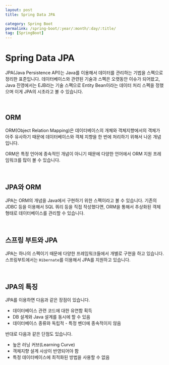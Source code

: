 ```yaml
---
layout: post
title: Spring Data JPA

category: Spring Boot
permalink: /spring-boot/:year/:month/:day/:title/
tag: [SpringBoot]
---
```

# Spring Data JPA

JPA(Java Persistence API)는 Java를 이용해서 데이터를 관리하는 기법을 스펙으로 정리한 표준입니다.
데이터베이스와 관련된 기술과 스펙은 오랫동안 이슈가 되어왔고, Java 진영에서는 EJB라는 기술 스펙으로
Entity Bean이라는 데이터 처리 스펙을 정했으며 이게 JPA의 시초라고 볼 수 있습니다.

<br>

## ORM

ORM(Object Relation Mapping)은 데이터베이스의 개체와 객체지향에서의 객체가 아주 유사하기 때문에
데이터베이스와 객체 지향을 한 번에 처리하기 위해서 나온 개념입니다.

ORM은 특정 언어에 종속적인 개념이 아니기 때문에 다양한 언어에서 ORM 지원 프레임워크를 많이 볼 수 있습니다.

<br>

## JPA와 ORM

JPA는 ORM의 개념을 Java에서 구현하기 위한 스펙이라고 볼 수 있습니다. 기존의 JDBC 등을 이용해서 
SQL 쿼리 등을 직접 작성했다면, ORM을 통해서 추상화된 객체 형태로 데이터베이스를 관리할 수 있습니다.

<br>

## 스프링 부트와 JPA

JPA는 하나의 스펙이기 때문에 다양한 프레임워크들에서 개별로 구현을 하고 있습니다. 스프링부트에서는
`Hibernate`를 이용해서 JPA를 지원하고 있습니다.

<br>

## JPA의 특징

JPA를 이용하면 다음과 같은 장점이 있습니다.

* 데이터베이스 관련 코드에 대한 유연함 획득
* DB 설계와 Java 설계를 동시에 할 수 있음
* 데이터베이스 종류와 독립적 - 특정 벤더에 종속적이지 않음

반대로 다음과 같은 단점도 있습니다.

* 높은 러닝 커브(Learning Curve)
* 객체지향 설계 사상이 반영되어야 함
* 특정 데이터베이스에 최적화된 방법을 사용할 수 없음